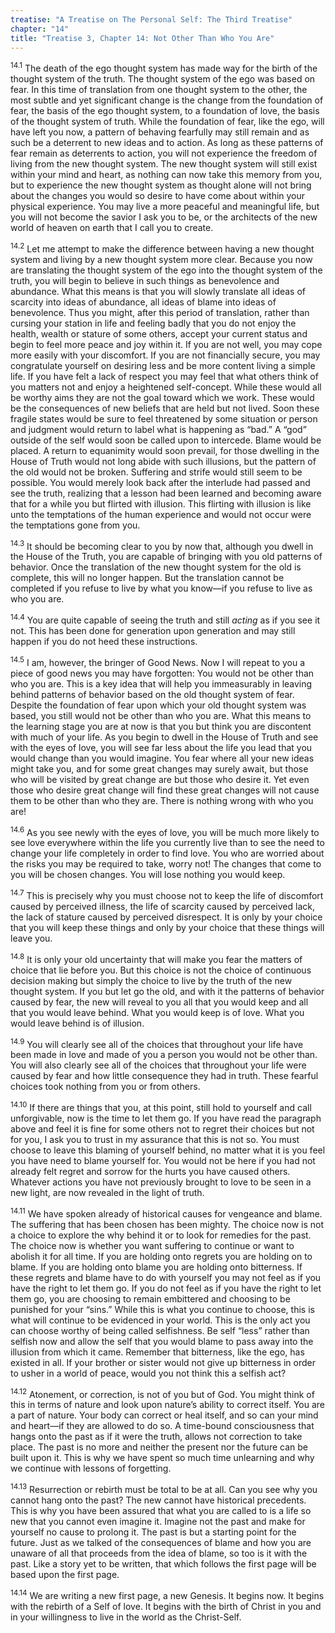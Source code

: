 ```yaml
---
treatise: "A Treatise on The Personal Self: The Third Treatise"
chapter: "14"
title: "Treatise 3, Chapter 14: Not Other Than Who You Are"
---
```


<sup>14.1</sup> The death of the ego thought system has made way for the
birth of the thought system of the truth. The thought system of the ego
was based on fear. In this time of translation from one thought system
to the other, the most subtle and yet significant change is the change
from the foundation of fear, the basis of the ego thought system, to a
foundation of love, the basis of the thought system of truth. While the
foundation of fear, like the ego, will have left you now, a pattern of
behaving fearfully may still remain and as such be a deterrent to new
ideas and to action. As long as these patterns of fear remain as
deterrents to action, you will not experience the freedom of living from
the new thought system. The new thought system will still exist within
your mind and heart, as nothing can now take this memory from you, but
to experience the new thought system as thought alone will not bring
about the changes you would so desire to have come about within your
physical experience. You may live a more peaceful and meaningful life,
but you will not become the savior I ask you to be, or the architects of
the new world of heaven on earth that I call you to create. 

<sup>14.2</sup> Let me attempt to make the difference between having a
new thought system and living by a new thought system more clear.
Because you now are translating the thought system of the ego into the
thought system of the truth, you will begin to believe in such things as
benevolence and abundance. What this means is that you will slowly
translate all ideas of scarcity into ideas of abundance, all ideas of
blame into ideas of benevolence. Thus you might, after this period of
translation, rather than cursing your station in life and feeling badly
that you do not enjoy the health, wealth or stature of some others,
accept your current status and begin to feel more peace and joy within
it. If you are not well, you may cope more easily with your discomfort.
If you are not financially secure, you may congratulate yourself on
desiring less and be more content living a simple life. If you have felt
a lack of respect you may feel that what others think of you matters not
and enjoy a heightened self-concept.  While these would all be worthy
aims they are not the goal toward which we work. These would be the
consequences of new beliefs that are held but not lived. Soon these
fragile states would be sure to feel threatened by some situation or
person and judgment would return to label what is happening as “bad.” A
“god” outside of the self would soon be called upon to intercede. Blame
would be placed. A return to equanimity would soon prevail, for those
dwelling in the House of Truth would not long abide with such illusions,
but the pattern of the old would not be broken. Suffering and strife
would still seem to be possible. You would merely look back after the
interlude had passed and see the truth, realizing that a lesson had been
learned and becoming aware that for a while you but flirted with
illusion. This flirting with illusion is like unto the temptations of
the human experience and would not occur were the temptations gone from
you. 

<sup>14.3</sup> It should be becoming clear to you by now that, although
you dwell in the House of the Truth, you are capable of bringing with
you old patterns of behavior. Once the translation of the new thought
system for the old is complete, this will no longer happen. But the
translation cannot be completed if you refuse to live by what you
know—if you refuse to live as who you are. 

<sup>14.4</sup> You are quite capable of seeing the truth and still
*acting* as if you see it not. This has been done for generation upon
generation and may still happen if you do not heed these instructions. 

<sup>14.5</sup> I am, however, the bringer of Good News. Now I will
repeat to you a piece of good news you may have forgotten: You would not
be other than who you are. This is a key idea that will help you
immeasurably in leaving behind patterns of behavior based on the old
thought system of fear. Despite the foundation of fear upon which your
old thought system was based, you still would not be other than who you
are. What this means to the learning stage you are at now is that you
but think you are discontent with much of your life. As you begin to
dwell in the House of Truth and see with the eyes of love, you will see
far less about the life you lead that you would change than you would
imagine. You fear where all your new ideas might take you, and for some
great changes may surely await, but those who will be visited by great
change are but those who desire it. Yet even those who desire great
change will find these great changes will not cause them to be other
than who they are.  There is nothing wrong with who you are! 

<sup>14.6</sup> As you see newly with the eyes of love, you will be much
more likely to see love everywhere within the life you currently live
than to see the need to change your life completely in order to find
love. You who are worried about the risks you may be required to take,
worry not!  The changes that come to you will be chosen changes.  You
will lose nothing you would keep. 

<sup>14.7</sup> This is precisely why you must choose not to keep the
life of discomfort caused by perceived illness, the life of scarcity
caused by perceived lack, the lack of stature caused by perceived
disrespect. It is only by your choice that you will keep these things
and only by your choice that these things will leave you. 

<sup>14.8</sup> It is only your old uncertainty that will make you fear
the matters of choice that lie before you. But this choice is not the
choice of continuous decision making but simply the choice to live by
the truth of the new thought system. If you but let go the old, and with
it the patterns of behavior caused by fear, the new will reveal to you
all that you would keep and all that you would leave behind. What you
would keep is of love. What you would leave behind is of illusion. 

<sup>14.9</sup> You will clearly see all of the choices that throughout
your life have been made in love and made of you a person you would not
be other than. You will also clearly see all of the choices that
throughout your life were caused by fear and how little consequence they
had in truth.  These fearful choices took nothing from you or from
others. 

<sup>14.10</sup> If there are things that you, at this point, still hold
to yourself and call unforgivable, now is the time to let them go. If
you have read the paragraph above and feel it is fine for some others
not to regret their choices but not for you, I ask you to trust in my
assurance that this is not so. You must choose to leave this blaming of
yourself behind, no matter what it is you feel you have need to blame
yourself for. You would not be here if you had not already felt regret
and sorrow for the hurts you have caused others. Whatever actions you
have not previously brought to love to be seen in a new light, are now
revealed in the light of truth.  

<sup>14.11</sup> We have spoken already of historical causes for
vengeance and blame. The suffering that has been chosen has been mighty.
The choice now is not a choice to explore the why behind it or to look
for remedies for the past. The choice now is whether you want suffering
to continue or want to abolish it for all time. If you are holding onto
regrets you are holding on to blame. If you are holding onto blame you
are holding onto bitterness. If these regrets and blame have to do with
yourself you may not feel as if you have the right to let them go. If
you do not feel as if you have the right to let them go, you are
choosing to remain embittered and choosing to be punished for your
“sins.” While this is what you continue to choose, this is what will
continue to be evidenced in your world. This is the only act you can
choose worthy of being called selfishness. Be self “less” rather than
selfish now and allow the self that you would blame to pass away into
the illusion from which it came. Remember that bitterness, like the ego,
has existed in all. If your brother or sister would not give up
bitterness in order to usher in a world of peace, would you not think
this a selfish act? 

<sup>14.12</sup> Atonement, or correction, is not of you but of God. You
might think of this in terms of nature and look upon nature’s ability to
correct itself. You are a part of nature. Your body can correct or heal
itself, and so can your mind and heart—if they are allowed to do so. A
time-bound consciousness that hangs onto the past as if it were the
truth, allows not correction to take place. The past is no more and
neither the present nor the future can be built upon it.  This is why we
have spent so much time unlearning and why we continue with lessons of
forgetting. 

<sup>14.13</sup> Resurrection or rebirth must be total to be at all. Can
you see why you cannot hang onto the past? The new cannot have
historical precedents. This is why you have been assured that what you
are called to is a life so new that you cannot even imagine it. Imagine
not the past and make for yourself no cause to prolong it. The past is
but a starting point for the future. Just as we talked of the
consequences of blame and how you are unaware of all that proceeds from
the idea of blame, so too is it with the past. Like a story yet to be
written, that which follows the first page will be based upon the first
page. 

<sup>14.14</sup> We are writing a new first page, a new Genesis. It
begins now. It begins with the rebirth of a Self of love. It begins with
the birth of Christ in you and in your willingness to live in the world
as the Christ-Self.

